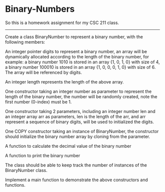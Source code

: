 # Binary-Numbers
So this is a homework assignment for my CSC 211 class.
***************************************************************************
Create a class BinaryNumber to represent a binary number, with the following members:

An integer pointer digits to represent a binary number, an array will be dynamically allocated according to the length of the binary number, for example: a binary number 1010 is stored in an array {1, 0, 1, 0} with size of 4, a binary number 100010 is stored in an array {1, 0,  0, 0, 1, 0} with size of 6. The array will be referenced by digits.

An integer length represents the length of the above array.

One constructor taking an integer number as parameter to represent the length of the binary number, the number will be randomly created, note the first number (0-index) must be 1.

One constructor taking 2 parameters, including an integer number len and an integer array arr as parameters, len is the length of the arr, and arr represent a sequence of binary digits, will be used to initialized the digits.

One COPY constructor taking an instance of BinaryNumber, the constructor should initialize the binary number array by cloning from the parameter.

A function to calculate the decimal value of the binary number

A function to print the binary number

The class should be able to keep track the number of instances of the BinaryNumber class.

Implement a main function to demonstrate the above constructors and functions. 
